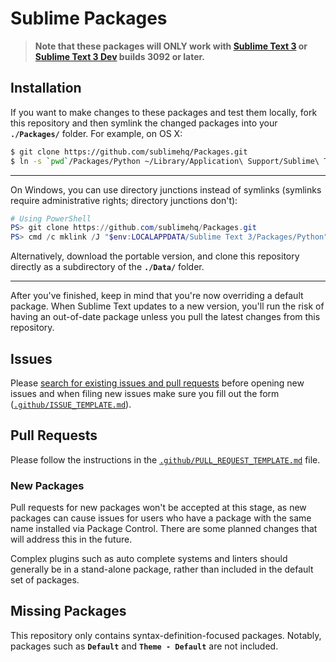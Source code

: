 # Sublime Packages

> **Note that these packages will ONLY work with [Sublime Text 3](https://sublimetext.com/3) or [Sublime Text 3 Dev](https://www.sublimetext.com/3dev) builds 3092 or later.**

## Installation

If you want to make changes to these packages and test them locally, fork this repository and then symlink the changed packages into your **`./Packages/`** folder. For example, on OS X:

```bash
$ git clone https://github.com/sublimehq/Packages.git
$ ln -s `pwd`/Packages/Python ~/Library/Application\ Support/Sublime\ Text\ 3/Packages/Python
```

---

On Windows, you can use directory junctions instead of symlinks (symlinks require administrative rights; directory junctions don't):

```powershell
# Using PowerShell
PS> git clone https://github.com/sublimehq/Packages.git
PS> cmd /c mklink /J "$env:LOCALAPPDATA/Sublime Text 3/Packages/Python" (convert-path ./Packages/Python)
```

Alternatively, download the portable version, and clone this repository directly as a subdirectory of the **`./Data/`** folder.

---

After you've finished, keep in mind that you're now overriding a default package. When Sublime Text updates to a new version, you'll run the risk of having an out-of-date package unless you pull the latest changes from this repository.

## Issues

Please [search for existing issues and pull requests](https://github.com/sublimehq/packages/issues/?q=is%3Aopen) before opening new issues and when filing new issues make sure you fill out the form ([`.github/ISSUE_TEMPLATE.md`](.github/ISSUE_TEMPLATE.md)).

## Pull Requests

Please follow the instructions in the [`.github/PULL_REQUEST_TEMPLATE.md`](.github/PULL_REQUEST_TEMPLATE.md) file.

### New Packages

Pull requests for new packages won't be accepted at this stage, as new packages can cause issues for users who have a package with the same name installed via Package Control. There are some planned changes that will address this in the future.

Complex plugins such as auto complete systems and linters should generally be in a stand-alone package, rather than included in the default set of packages.

## Missing Packages

This repository only contains syntax-definition-focused packages. Notably, packages such as **`Default`** and **`Theme - Default`** are not included.
